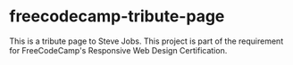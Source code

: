 # freecodecamp-tribute-page
This is a tribute page to Steve Jobs. This project is part of the requirement for FreeCodeCamp's Responsive Web Design Certification. 
